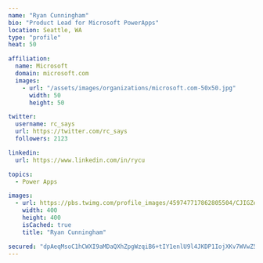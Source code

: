 ```yaml
---
name: "Ryan Cunningham"
bio: "Product Lead for Microsoft PowerApps"
location: Seattle, WA
type: "profile"
heat: 50

affiliation:
  name: Microsoft
  domain: microsoft.com
  images:
    - url: "/assets/images/organizations/microsoft.com-50x50.jpg"
      width: 50
      height: 50

twitter:
  username: rc_says
  url: https://twitter.com/rc_says
  followers: 2123

linkedin:
  url: https://www.linkedin.com/in/rycu

topics:
  - Power Apps

images:
  - url: https://pbs.twimg.com/profile_images/459747717862805504/CJIGZejd_400x400.png
    width: 400
    height: 400
    isCached: true
    title: "Ryan Cunningham"

secured: "dpAeqMsoC1hCWXI9aMDaQXhZpgWzqiB6+tIY1enlU9l4JKDP1IojXKv7WVwZ529N4oiSohX9VxEYMHvtNutiAHuRFglU0YQOuJ49kLTnjGvSFh5DjE6i4OZHVwWpht8Dna7Wockuu2ohBN1FWy+Sy7I5DYHga8909uG14Xcna3oUynks9PHQVKnEvxQtWighMgnhMnOgNQYC2JpS8nGFCZP+9p/ZbgSBQK7IzTpx621j64FU8GnQYK5+dL+JVy3dRwjlHfwvpJGRQfdv74TDZAweY7IHvv6R2SO+zGU5A+9iSE4fLj4X6jbI2YMF4hRDvbf+FOLq52ONGo+ZyKF05lKGWiwO+g3YJjSKUNSolk8OKQyyJkcfiKJ3YA89zpJkuqqlEuN9l5uTmE/eEe41cP+ZCVvj0frmYiN/PaWCclA=;jhQxkmGgVEaI7KvtqMy3uw=="
---
```


